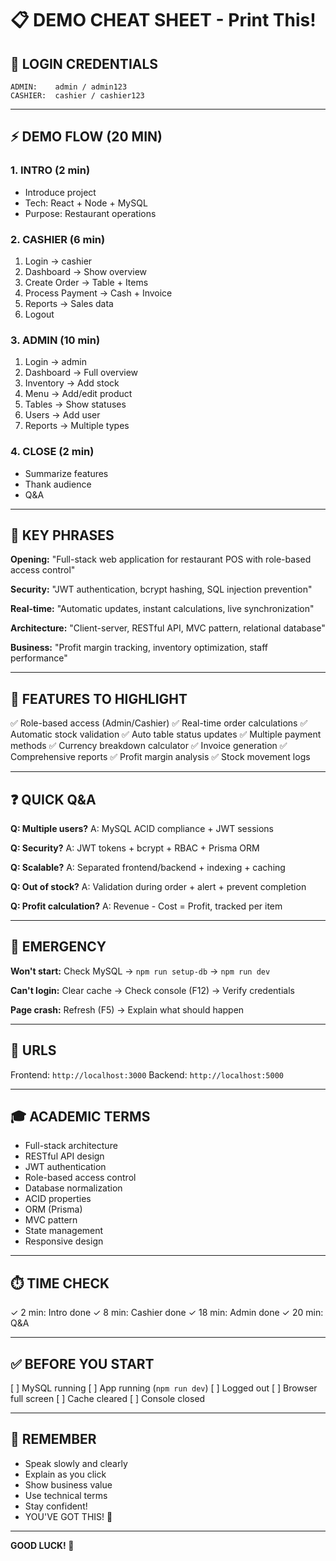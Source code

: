 # 📋 DEMO CHEAT SHEET - Print This!

## 🔑 LOGIN CREDENTIALS
```
ADMIN:    admin / admin123
CASHIER:  cashier / cashier123
```

---

## ⚡ DEMO FLOW (20 MIN)

### 1. INTRO (2 min)
- Introduce project
- Tech: React + Node + MySQL
- Purpose: Restaurant operations

### 2. CASHIER (6 min)
1. Login → cashier
2. Dashboard → Show overview
3. Create Order → Table + Items
4. Process Payment → Cash + Invoice
5. Reports → Sales data
6. Logout

### 3. ADMIN (10 min)
1. Login → admin
2. Dashboard → Full overview
3. Inventory → Add stock
4. Menu → Add/edit product
5. Tables → Show statuses
6. Users → Add user
7. Reports → Multiple types

### 4. CLOSE (2 min)
- Summarize features
- Thank audience
- Q&A

---

## 💬 KEY PHRASES

**Opening:**
"Full-stack web application for restaurant POS with role-based access control"

**Security:**
"JWT authentication, bcrypt hashing, SQL injection prevention"

**Real-time:**
"Automatic updates, instant calculations, live synchronization"

**Architecture:**
"Client-server, RESTful API, MVC pattern, relational database"

**Business:**
"Profit margin tracking, inventory optimization, staff performance"

---

## 🎯 FEATURES TO HIGHLIGHT

✅ Role-based access (Admin/Cashier)
✅ Real-time order calculations
✅ Automatic stock validation
✅ Auto table status updates
✅ Multiple payment methods
✅ Currency breakdown calculator
✅ Invoice generation
✅ Comprehensive reports
✅ Profit margin analysis
✅ Stock movement logs

---

## ❓ QUICK Q&A

**Q: Multiple users?**
A: MySQL ACID compliance + JWT sessions

**Q: Security?**
A: JWT tokens + bcrypt + RBAC + Prisma ORM

**Q: Scalable?**
A: Separated frontend/backend + indexing + caching

**Q: Out of stock?**
A: Validation during order + alert + prevent completion

**Q: Profit calculation?**
A: Revenue - Cost = Profit, tracked per item

---

## 🚨 EMERGENCY

**Won't start:** Check MySQL → `npm run setup-db` → `npm run dev`

**Can't login:** Clear cache → Check console (F12) → Verify credentials

**Page crash:** Refresh (F5) → Explain what should happen

---

## 🔗 URLS

Frontend: `http://localhost:3000`
Backend: `http://localhost:5000`

---

## 🎓 ACADEMIC TERMS

- Full-stack architecture
- RESTful API design
- JWT authentication
- Role-based access control
- Database normalization
- ACID properties
- ORM (Prisma)
- MVC pattern
- State management
- Responsive design

---

## ⏱️ TIME CHECK

✓ 2 min:  Intro done
✓ 8 min:  Cashier done
✓ 18 min: Admin done
✓ 20 min: Q&A

---

## ✅ BEFORE YOU START

[ ] MySQL running
[ ] App running (`npm run dev`)
[ ] Logged out
[ ] Browser full screen
[ ] Cache cleared
[ ] Console closed

---

## 🌟 REMEMBER

- Speak slowly and clearly
- Explain as you click
- Show business value
- Use technical terms
- Stay confident!
- YOU'VE GOT THIS! 💪

---

**GOOD LUCK! 🚀**




